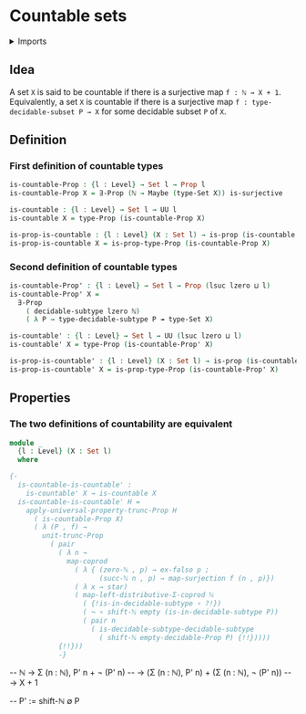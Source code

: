 # Countable sets

<details><summary>Imports</summary>
```agda
module set-theory.countable-sets where
open import elementary-number-theory.natural-numbers
open import foundation.complements-subtypes
open import foundation.decidable-propositions
open import foundation.decidable-subtypes
open import foundation.dependent-pair-types
open import foundation.empty-types
open import foundation.existential-quantification
open import foundation.functions
open import foundation.functoriality-coproduct-types
open import foundation.maybe
open import foundation.negation
open import foundation.propositional-truncations
open import foundation.propositions
open import foundation.sets
open import foundation.surjective-maps
open import foundation.type-arithmetic-coproduct-types
open import foundation.unit-type
open import foundation.universe-levels
```
</details>

## Idea

A set `X` is said to be countable if there is a surjective map `f : ℕ → X + 1`. Equivalently, a set `X` is countable if there is a surjective map `f : type-decidable-subset P → X` for some decidable subset `P` of `X`.

## Definition

### First definition of countable types

```agda
is-countable-Prop : {l : Level} → Set l → Prop l
is-countable-Prop X = ∃-Prop (ℕ → Maybe (type-Set X)) is-surjective

is-countable : {l : Level} → Set l → UU l
is-countable X = type-Prop (is-countable-Prop X)

is-prop-is-countable : {l : Level} (X : Set l) → is-prop (is-countable X)
is-prop-is-countable X = is-prop-type-Prop (is-countable-Prop X)
```

### Second definition of countable types

```agda
is-countable-Prop' : {l : Level} → Set l → Prop (lsuc lzero ⊔ l)
is-countable-Prop' X =
  ∃-Prop
    ( decidable-subtype lzero ℕ)
    ( λ P → type-decidable-subtype P ↠ type-Set X)

is-countable' : {l : Level} → Set l → UU (lsuc lzero ⊔ l)
is-countable' X = type-Prop (is-countable-Prop' X)

is-prop-is-countable' : {l : Level} (X : Set l) → is-prop (is-countable' X)
is-prop-is-countable' X = is-prop-type-Prop (is-countable-Prop' X)
```

## Properties

### The two definitions of countability are equivalent

```agda
module _
  {l : Level} (X : Set l)
  where

{-
  is-countable-is-countable' :
    is-countable' X → is-countable X
  is-countable-is-countable' H =
    apply-universal-property-trunc-Prop H
      ( is-countable-Prop X)
      ( λ (P , f) →
        unit-trunc-Prop
          ( pair
            ( λ n →
              map-coprod
                ( λ { (zero-ℕ , p) → ex-falso p ;
                      (succ-ℕ n , p) → map-surjection f (n , p)})
                ( λ x → star)
                ( map-left-distributive-Σ-coprod ℕ
                  ( {!is-in-decidable-subtype ∘ ?!})
                  ( ¬ ∘ shift-ℕ empty (is-in-decidable-subtype P))
                  ( pair n
                    ( is-decidable-subtype-decidable-subtype
                      ( shift-ℕ empty-decidable-Prop P) {!!}))))
            {!!}))
            -}
```

-- ℕ → Σ (n : ℕ), P' n + ¬ (P' n)
--   → (Σ (n : ℕ), P' n) + (Σ (n : ℕ), ¬ (P' n))
--   → X + 1

-- P' := shift-ℕ ∅ P
